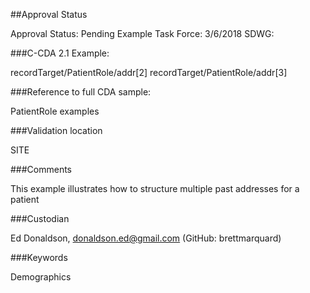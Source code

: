 ##Approval Status

Approval Status: Pending
Example Task Force: 3/6/2018
SDWG:

###C-CDA 2.1 Example:

recordTarget/PatientRole/addr[2]
recordTarget/PatientRole/addr[3]

###Reference to full CDA sample:

PatientRole examples

###Validation location

SITE

###Comments

This example illustrates how to structure multiple past addresses for a patient

###Custodian

Ed Donaldson, donaldson.ed@gmail.com (GitHub: brettmarquard) 

###Keywords

Demographics

